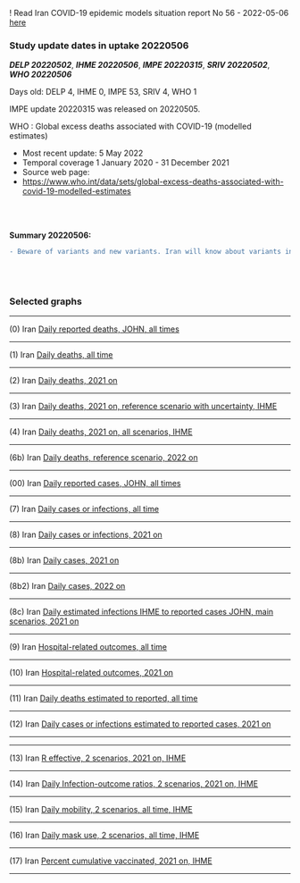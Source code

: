 ! Read Iran COVID-19 epidemic models situation report No 56 - 2022-05-06 [here](https://github.com/pourmalek/covir2/blob/main/situation%20reports/56%20Iran%20COVID-19%20epidemic%20models%20situation%20report%20No%2056%20–%202022-05-06.pdf)

### Study update dates in uptake 20220506

**_DELP 20220502_**, **_IHME 20220506_**, **_IMPE 20220315_**, **_SRIV 20220502_**, **_WHO 20220506_**

Days old: DELP 4, IHME 0, IMPE 53, SRIV 4, WHO 1

IMPE update 20220315 was released on 20220505.

WHO	: Global excess deaths associated with COVID-19 (modelled estimates) 
* Most recent update: 5 May 2022
* Temporal coverage	1 January 2020 - 31 December 2021
* Source web page:
* https://www.who.int/data/sets/global-excess-deaths-associated-with-covid-19-modelled-estimates


<br/><br/> 

**Summary 20220506:**

```diff
- Beware of variants and new variants. Iran will know about variants in Iran via other countries. 
```

<br/><br/> 


### Selected graphs

****

(0) Iran [Daily reported deaths, JOHN, all times](https://github.com/pourmalek/covir2/blob/main/20220506/output/graph%201%20COVID-19%20daily%20deaths%2C%20Iran%2C%20Johns%20Hopkins.pdf)


****

(1) Iran [Daily deaths, all time](https://github.com/pourmalek/covir2/blob/main/20220506/output/graph%2011%20COVID-19%20daily%20deaths%2C%20Iran%2C%20reference%20scenarios%2C%20all%20time.pdf)


****

(2) Iran [Daily deaths, 2021 on](https://github.com/pourmalek/covir2/blob/main/20220506/output/graph%2012%20COVID-19%20daily%20deaths%2C%20Iran%2C%20reference%20scenarios.pdf)

 
****

(3) Iran [Daily deaths, 2021 on, reference scenario with uncertainty, IHME](https://github.com/pourmalek/covir2/blob/main/20220506/output/graph%2014%20COVID-19%20daily%20deaths%2C%20Iran%2C%20reference%20scenario%20with%20uncertainty%2C%20IHME.pdf)


****

(4) Iran [Daily deaths, 2021 on, all scenarios, IHME](https://github.com/pourmalek/covir2/blob/main/20220506/output/graph%2015%20COVID-19%20daily%20deaths%2C%20Iran%2C%20all%20scenarios%2C%20IHME.pdf)


****

(6b) Iran [Daily deaths, reference scenario, 2022 on](https://github.com/pourmalek/covir2/blob/main/20220506/output/graph%2018%20COVID-19%20daily%20deaths%2C%20Iran%2C%20reference%20scenarios%2C%202022%20on.pdf)


****

(00) Iran [Daily reported cases, JOHN, all times](https://github.com/pourmalek/covir2/blob/main/20220506/output/graph%202%20COVID-19%20daily%20cases%2C%20Iran%2C%20Johns%20Hopkins.pdf)


****

(7) Iran [Daily cases or infections, all time](https://github.com/pourmalek/covir2/blob/main/20220506/output/graph%2021%20COVID-19%20daily%20cases%2C%20Iran%2C%20reference%20scenarios%2C%20all%20time.pdf)


****

(8) Iran [Daily cases or infections, 2021 on](https://github.com/pourmalek/covir2/blob/main/20220506/output/graph%2022%20COVID-19%20daily%20cases%2C%20Iran%2C%20reference%20scenarios.pdf)

 
****

(8b) Iran [Daily cases, 2021 on](https://github.com/pourmalek/covir2/blob/main/20220506/output/graph%2022b%20COVID-19%20daily%20cases%2C%20Iran%2C%20reference%20scenarios.pdf)

 
****

(8b2) Iran [Daily cases, 2022 on](https://github.com/pourmalek/covir2/blob/main/20220506/output/graph%2028%20COVID-19%20daily%20cases%2C%20Iran%2C%20reference%20scenarios%2C%202022%20on.pdf)


****

(8c) Iran [Daily estimated infections IHME to reported cases JOHN, main scenarios, 2021 on](https://github.com/pourmalek/covir2/blob/main/20220506/output/graph%2029%20C19%20daily%20estimated%20infections%20to%20reported%20cases%2C%20Iran%2C%20reference%20scenarios%202021.pdf)

 
****

(9) Iran [Hospital-related outcomes, all time](https://github.com/pourmalek/covir2/blob/main/20220506/output/graph%2071a%20COVID-19%20hospital-related%20outcomes%2C%20all%20time.pdf)


****

(10) Iran [Hospital-related outcomes, 2021 on](https://github.com/pourmalek/covir2/blob/main/20220506/output/graph%2072%20COVID-19%20hospital-related%20outcomes%2C%20wo%20extremes%2C%202021.pdf)

 
****

(11) Iran [Daily deaths estimated to reported, all time](https://github.com/pourmalek/covir2/blob/main/20220506/output/graph%2091%20COVID-19%20daily%20deaths%20estimated%20to%20reported%2C%20Iran%2C%20reference%20scenarios%2C%20all%20time.pdf)

 
****

(12) Iran [Daily cases or infections estimated to reported cases, 2021 on](https://github.com/pourmalek/covir2/blob/main/20220506/output/graph%2094%20COVID-19%20daily%20cases%20estimated%20to%20reported%2C%20Iran%2C%20reference%20scenarios.pdf) 

 
****
****

(13) Iran [R effective, 2 scenarios, 2021 on, IHME](https://github.com/pourmalek/covir2/blob/main/20220506/output/graph%20101%20COVID-19%20R%20effective%2C%20Iran%2C%202%20scenarios%2001jun2021%20on.pdf)


****

(14) Iran [Daily Infection-outcome ratios, 2 scenarios, 2021 on, IHME](https://github.com/pourmalek/covir2/blob/main/20220506/output/graph%20102%20COVID-19%20daily%20Infection%20outcomes%20ratios%2C%20Iran%202%20scenarios%2C%20IHME.pdf)


****

(15) Iran [Daily mobility, 2 scenarios, all time, IHME](https://github.com/pourmalek/covir2/blob/main/20220506/output/graph%20103%20COVID-19%20daily%20mobility%2C%20Iran%2C%202%20scenarios%20IHME.pdf)


****

(16) Iran [Daily mask use, 2 scenarios, all time, IHME](https://github.com/pourmalek/covir2/blob/main/20220506/output/graph%20104%20COVID-19%20daily%20mask_use%2C%20Iran%2C%202%20scenarios%20IHME.pdf)


****

(17) Iran [Percent cumulative vaccinated, 2021 on, IHME](https://github.com/pourmalek/covir2/blob/main/20220506/output/graph%20105%20COVID-19%20cumulative%20vaccinated%20percent%2C%20Iran%20IHME.pdf)


****




